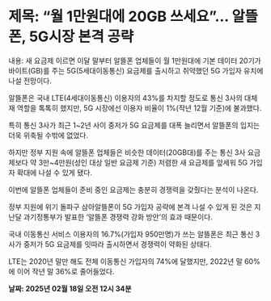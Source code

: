 # **제목: “월 1만원대에 20GB 쓰세요”… 알뜰폰, 5G시장 본격 공략**

  내용: 새 요금제 이르면 이달 말부터 알뜰폰 업체들이 월 1만원대에 기본 데이터 20기가바이트(GB)를 주는 5G(5세대이동통신) 요금제를 출시하고 취약했던 5G 가입자 유치에 나설 전망이다. 

알뜰폰은 국내 LTE(4세대이동통신) 이용자의 43%를 차지할 정도로 통신 3사의 대체재 역할을 톡톡히 했지만, 5G 시장에선 이용자 비율이 1%(작년 12월 기준)에 불과했다. 

특히 통신 3사가 최근 1~2년 사이 중저가 5G 요금제를 대폭 늘리면서 알뜰폰의 입지는 더욱 위축될 수밖에 없었다.

하지만 정부 지원 속에 알뜰폰 업체들은 비슷한 데이터(20GB대)를 주는 통신 3사 요금제보다 약 3만~4만원(성인 대상 일반 요금제 기준) 저렴한 새 요금제를 앞세워 5G 가입자 확대에 나설 수 있게 됐다. 

이번에 알뜰폰 업체들이 준비 중인 요금제는 충분히 경쟁력을 갖췄다는 분석이 나온다. 

정부 지원에 위기 돌파구 삼아알뜰폰이 5G 가입자 공략에 본격 나설 수 있게 된 것은 지난달 과기정통부가 발표한 ‘알뜰폰 경쟁력 강화 방안’의 효과 때문이다. 

국내 이동통신 서비스 이용자의 16.7%(가입자 950만명)가 쓰는 알뜰폰은 최근 통신 3사가 중저가 5G 요금제를 잇따라 출시하면서 경쟁력이 약화된 상태다. 

LTE는 2020년 말만 해도 전체 이동통신 가입자의 74%에 달했지만, 2022년 말 60%에 이어 작년 말 36%로 줄어들었다.

  **날짜: 2025년 02월 18일 오전 12시 34분**